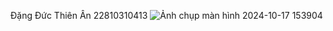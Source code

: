 Đặng Đức Thiên Ân 22810310413 
![Ảnh chụp màn hình 2024-10-17 153904](https://github.com/user-attachments/assets/8a4cd3b3-1c31-482f-bb81-22ed2ace283b)
